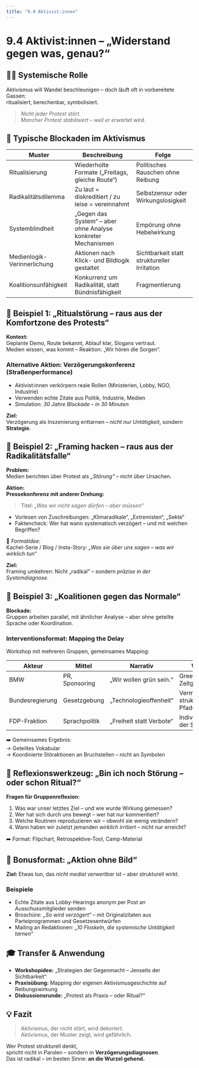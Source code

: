 ```yaml
---
title: "9.4 Aktivist:innen"
---
```


# 9.4 Aktivist:innen – „Widerstand gegen was, genau?“

## 🧑‍🎤 Systemische Rolle

Aktivismus will Wandel beschleunigen – doch läuft oft in vorbereitete Gassen:\
ritualisiert, berechenbar, symbolisiert.

> _Nicht jeder Protest stört._\
> _Mancher Protest stabilisiert – weil er erwartet wird._

## 🚧 Typische Blockaden im Aktivismus

| Muster                      | Beschreibung                                                 | Folge                                       |
| --------------------------- | ------------------------------------------------------------ | ------------------------------------------- |
| Ritualisierung              | Wiederholte Formate („Freitags, gleiche Route“)              | Politisches Rauschen ohne Reibung           |
| Radikalitätsdilemma         | Zu laut = diskreditiert / zu leise = vereinnahmt             | Selbstzensur oder Wirkungslosigkeit         |
| Systemblindheit             | „Gegen das System“ – aber ohne Analyse konkreter Mechanismen | Empörung ohne Hebelwirkung                  |
| Medienlogik-Verinnerlichung | Aktionen nach Klick- und Bildlogik gestaltet                 | Sichtbarkeit statt struktureller Irritation |
| Koalitionsunfähigkeit       | Konkurrenz um Radikalität, statt Bündnisfähigkeit            | Fragmentierung                              |

## 🔧 Beispiel 1: „Ritualstörung – raus aus der Komfortzone des Protests“

**Kontext:**\
Geplante Demo, Route bekannt, Ablauf klar, Slogans vertraut.\
Medien wissen, was kommt – Reaktion: „Wir hören die Sorgen“.

### Alternative Aktion: **Verzögerungskonferenz (Straßenperformance)**

- Aktivist:innen verkörpern reale Rollen (Ministerien, Lobby, NGO, Industrie)
- Verwenden echte Zitate aus Politik, Industrie, Medien
- Simulation: _30 Jahre Blockade – in 30 Minuten_

**Ziel:**\
Verzögerung als Inszenierung enttarnen – _nicht nur Untätigkeit_, sondern **Strategie**.

## 🔧 Beispiel 2: „Framing hacken – raus aus der Radikalitätsfalle“

**Problem:**\
Medien berichten über Protest als _„Störung“_ – nicht über Ursachen.

**Aktion:**\
**Pressekonferenz mit anderer Drehung:**

> Titel: _„Was wir nicht sagen dürfen – aber müssen“_

- Vorlesen von Zuschreibungen: „Klimaradikale“, „Extremisten“, „Sekte“
- Faktencheck: Wer hat wann systematisch verzögert – und mit welchen Begriffen?

📎 _Formatidee:_\
Kachel-Serie / Blog / Insta-Story: _„Was sie über uns sagen – was wir wirklich tun“_

**Ziel:**\
Framing umkehren: Nicht „radikal“ – sondern _präzise in der Systemdiagnose_.

## 🔧 Beispiel 3: „Koalitionen gegen das Normale“

**Blockade:**\
Gruppen arbeiten parallel, mit ähnlicher Analyse – aber ohne geteilte Sprache oder Koordination.

### Interventionsformat: **Mapping the Delay**

Workshop mit mehreren Gruppen, gemeinsames Mapping:

| Akteur          | Mittel         | Narrativ                 | Wirkung                        |
| --------------- | -------------- | ------------------------ | ------------------------------ |
| BMW             | PR, Sponsoring | „Wir wollen grün sein.“  | Greenwashing, Zeitgewinn       |
| Bundesregierung | Gesetzgebung   | „Technologieoffenheit“   | Vermeidung struktureller Pfade |
| FDP-Fraktion    | Sprachpolitik  | „Freiheit statt Verbote“ | Individualisierung der Schuld  |

➡️ Gemeinsames Ergebnis:\
→ Geteiltes Vokabular\
→ Koordinierte Störaktionen an Bruchstellen – nicht an Symbolen

## 🧯 Reflexionswerkzeug: „Bin ich noch Störung – oder schon Ritual?“

**Fragen für Gruppenreflexion:**

1. Was war unser letztes Ziel – und wie wurde Wirkung gemessen?
2. Wer hat sich durch uns bewegt – wer hat nur kommentiert?
3. Welche Routinen reproduzieren wir – obwohl sie wenig verändern?
4. Wann haben wir zuletzt jemanden _wirklich irritiert_ – nicht nur erreicht?

➡️ Format: Flipchart, Retrospektive-Tool, Camp-Material

## 📎 Bonusformat: „Aktion ohne Bild“

**Ziel:** Etwas tun, das _nicht medial verwertbar_ ist – aber strukturell wirkt.

### Beispiele

- Echte Zitate aus Lobby-Hearings anonym per Post an Ausschussmitglieder senden
- Broschüre: _„So wird verzögert“_ – mit Originalzitaten aus Parteiprogrammen und Gesetzesentwürfen
- Mailing an Redaktionen: _„10 Floskeln, die systemische Untätigkeit tarnen“_

## 🎓 Transfer & Anwendung

- **Workshopidee:** „Strategien der Gegenmacht – Jenseits der Sichtbarkeit“
- **Praxisübung:** Mapping der eigenen Aktivismusgeschichte auf Reibungswirkung
- **Diskussionsrunde:** „Protest als Praxis – oder Ritual?“

## 💡 Fazit

> Aktivismus, der nicht stört, wird dekoriert.\
> Aktivismus, der Muster zeigt, wird gefährlich.

Wer Protest strukturell denkt,\
spricht nicht in Parolen – sondern in **Verzögerungsdiagnosen**.\
Das ist radikal – im besten Sinne: **an die Wurzel gehend.**

<Footer />
